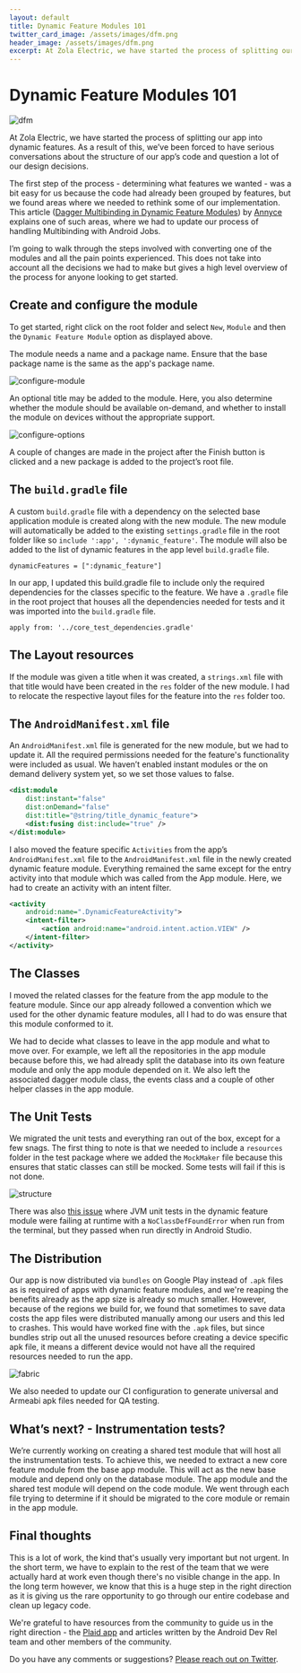 ```yaml
---
layout: default
title: Dynamic Feature Modules 101
twitter_card_image: /assets/images/dfm.png
header_image: /assets/images/dfm.png
excerpt: At Zola Electric, we have started the process of splitting our app into dynamic features. I’m going to walk through the steps involved with converting one of the modules and all the pain points experienced. This gives a high level overview of the process for anyone looking to get started.
---
```


# Dynamic Feature Modules 101

![dfm](./assets/images/dfm.png)

At Zola Electric, we have started the process of splitting our app into dynamic features. As a result of this, we’ve been forced to have serious conversations about the structure of our app’s code and question a lot of our design decisions. 

The first step of the process - determining what features we wanted - was a bit easy for us because the code had already been grouped by features, but we found areas where we needed to rethink some of our implementation. This article ([Dagger Multibinding in Dynamic Feature Modules](http://adavis.info/2019/06/dagger-multibinding-in-dynamic-feature-modules.html)) by [Annyce](https://twitter.com/brwngrldev) explains one of such areas, where we had to update our process of handling Multibinding with Android Jobs.

I’m going to walk through the steps involved with converting one of the modules and all the pain points experienced. This does not take into account all the decisions we had to make but gives a high level overview of the process for anyone looking to get started.

## Create and configure the module

To get started, right click on the root folder and select `New`, `Module` and then the  `Dynamic Feature Module`  option as displayed above. 

The module needs a name and a package name. Ensure that the base package name is the same as the app's package name.

![configure-module](./assets/images/configure-module.png)

An optional title may be added to the module. Here, you also determine whether the module should be available on-demand, and whether to install the module on devices without the appropriate support.

![configure-options](./assets/images/configure-options.png)

A couple of changes are made in the project after the Finish button is clicked and a new package is added to the project’s root file. 

## The `build.gradle` file

A custom `build.gradle` file with a dependency on the selected base application module is created along with the new module. The new module will automatically be added to the existing `settings.gradle` file in the root folder like so `include ':app', ':dynamic_feature'`. The module will also be added to the list of dynamic features in the app level `build.gradle` file.

`dynamicFeatures = [":dynamic_feature"]`

In our app, I updated this build.gradle file to include only the required dependencies for the classes specific to the feature. We have a `.gradle` file in the root project that houses all the dependencies needed for tests and it was imported into the `build.gradle` file.

`apply from: '../core_test_dependencies.gradle'`

## The Layout resources

If the module was given a title when it was created, a `strings.xml` file with that title would have been created  in the `res` folder of the new module. I had to relocate the respective layout files for the feature into the  `res` folder too. 

## The `AndroidManifest.xml` file

An `AndroidManifest.xml` file is generated for the new module, but we had to update it. All the required permissions needed for the feature's functionality were included as usual. We haven’t enabled instant modules or the on demand delivery system yet, so we set those values to false.

```xml
<dist:module
    dist:instant="false"
    dist:onDemand="false"
    dist:title="@string/title_dynamic_feature">
    <dist:fusing dist:include="true" />
</dist:module>
```

I also moved the feature specific `Activities` from the app’s `AndroidManifest.xml` file to the `AndroidManifest.xml` file in the newly created dynamic feature module. Everything remained the same except for the entry activity into that module which was called from the App module. Here, we had to create an activity with an intent filter.

```xml
<activity
    android:name=".DynamicFeatureActivity">
    <intent-filter>
        <action android:name="android.intent.action.VIEW" />
    </intent-filter>
</activity>
```

## The Classes

I moved the related classes for the feature from the app module to the feature module. Since our app already followed a convention which we used for the other dynamic feature modules, all I had to do was ensure that this module conformed to it. 

We had to decide what classes to leave in the app module and what to move over. For example, we left all the repositories in the app module because before this, we had already split the database into its own feature module and only the app module depended on it. We also left the associated dagger module class, the events class and a couple of other helper classes in the app module.

## The Unit Tests

We migrated the unit tests and everything ran out of the box, except for a few snags. The first thing to note is that we needed to include a `resources` folder in the test package where we added the `MockMaker` file because this ensures that static classes can still be mocked. Some tests will fail if this is not done. 

![structure](./assets/images/structure.png)

There was also [this issue](https://issuetracker.google.com/issues/123441249) where JVM unit tests in the dynamic feature module were failing at runtime with a `NoClassDefFoundError` when run from the terminal, but they passed when run directly in Android Studio.

## The Distribution

Our app is now distributed via `bundles` on Google Play instead of `.apk` files as is required of apps with dynamic feature modules, and we're reaping the benefits already as the app size is already so much smaller. However, because of the regions we build for, we found that sometimes to save data costs the app files were distributed manually among our users and this led to crashes. This would have worked fine with the `.apk` files, but since bundles strip out all the unused resources before creating a device specific apk file, it means a different device would not have all the required resources needed to run the app.

![fabric](./assets/images/fabric.png)

We also needed to update our CI configuration to generate universal and Armeabi apk files needed for QA testing.

## What’s next? - Instrumentation tests?

We’re currently working on creating a shared test module that will host all the instrumentation tests. To achieve this, we needed to extract a new core feature module from the base app module. This will act as the new base module and depend only on the database module. The app module and the shared test module will depend on the code module. We went through each file trying to determine if it should be migrated to the core module or remain in the app module. 

## Final thoughts

This is a lot of work, the kind that's usually very important but not urgent. In the short term, we have to explain to the rest of the team that we were actually hard at work even though there's no visible change in the app. In the long term however, we know that this is a huge step in the right direction as it is giving us the rare opportunity to go through our entire codebase and clean up legacy code.

We're grateful to have resources from the community to guide us in the right direction - the [Plaid app](https://github.com/android/plaid) and articles written by the Android Dev Rel team and other members of the community.

Do you have any comments or suggestions? [Please reach out on Twitter](https://twitter.com/moyheen).
